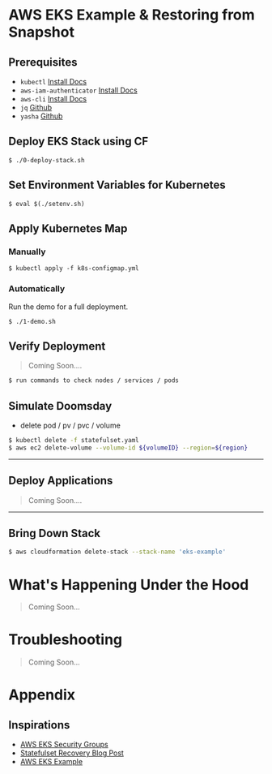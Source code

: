 # AWS EKS Example & Restoring from Snapshot

## Prerequisites

* `kubectl` [Install Docs](https://kubernetes.io/docs/tasks/tools/install-kubectl/)
* `aws-iam-authenticator` [Install Docs](https://docs.aws.amazon.com/eks/latest/userguide/configure-kubectl.html)
* `aws-cli` [Install Docs](https://docs.aws.amazon.com/cli/latest/userguide/installing.html)
* `jq` [Github](https://github.com/stedolan/jq)
* `yasha` [Github](https://github.com/kblomqvist/yasha)

## Deploy EKS Stack using CF
`$ ./0-deploy-stack.sh`

## Set Environment Variables for Kubernetes
`$ eval $(./setenv.sh)`

## Apply Kubernetes Map

### Manually
`$ kubectl apply -f k8s-configmap.yml`

### Automatically
Run the demo for a full deployment.

`$ ./1-demo.sh`

## Verify Deployment
> Coming Soon....

```bash
$ run commands to check nodes / services / pods
```

## Simulate Doomsday

* delete pod / pv / pvc / volume
```bash
$ kubectl delete -f statefulset.yaml
$ aws ec2 delete-volume --volume-id ${volumeID} --region=${region}
```

---

## Deploy Applications
> Coming Soon....

---

## Bring Down Stack

```bash
$ aws cloudformation delete-stack --stack-name 'eks-example'
```

# What's Happening Under the Hood
> Coming Soon...

# Troubleshooting
> Coming Soon...

# Appendix

## Inspirations
* [AWS EKS Security Groups](https://docs.aws.amazon.com/eks/latest/userguide/sec-group-reqs.html)
* [Statefulset Recovery Blog Post](https://medium.com/@joatmon08/kubernetes-statefulset-recovery-from-aws-snapshots-8a6159cda6f1)
* [AWS EKS Example](https://github.com/y13i/aws-eks-example)